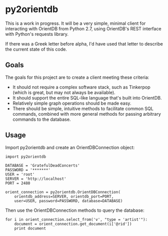 py2orientdb
===========
This is a work in progress. It will be a very simple, minimal client for
interacting with OrientDB from Python 2.7, using OrientDB's REST interface
with Python's requests library.

If there was a Greek letter before alpha, I'd have used that letter to
describe the current state of this code.

Goals
-----
The goals for this project are to create a client meeting these criteria:

+ It should not require a complex software stack, such as Tinkerpop (which
  is great, but may not always be available).
+ It should support the entire SQL-like language that's built into OrientDB.
+ Relatively simple graph operations should be made easy.
+ There should be simple, intuitive methods to facilitate common SQL commands,
  combined with more general methods for passing arbitrary commands to the
  database.

Usage
-----
Import py2orientdb and create an OrientDBConnection object:

~~~~{.python}
import py2orientdb

DATABASE = 'GratefulDeadConcerts'
PASSWORD = '*******'
USER = 'root'
SERVER = 'http://localhost'
PORT = 2480

orient_connection = py2orientdb.OrientDBConnection(
    orientdb_address=SERVER, orientdb_port=PORT,
    user=USER, password=PASSWORD, database=DATABASE)
~~~~

Then use the OrientDBConnection methods to query the database:

~~~~{.python}
for i in orient_connection.select_from('v', "type = 'artist'"):
    document = orient_connection.get_document(i['@rid'])
    print document
~~~~

